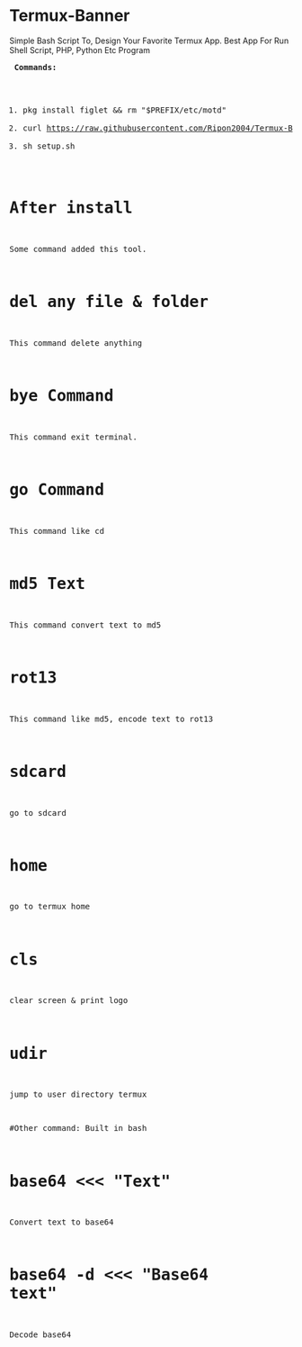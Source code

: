 # Termux-Banner
Simple Bash Script To, Design Your Favorite Termux App. Best App For Run Shell Script, PHP, Python Etc Program  <pre>
<b>Commands: </b>
1. pkg install figlet && rm "$PREFIX/etc/motd"
2. curl https://raw.githubusercontent.com/Ripon2004/Termux-Banner/main/setup.sh>setup.sh
3. sh setup.sh


# After install
Some command added this tool.

# del any file & folder
This command delete anything

# bye Command
This command exit terminal.

# go Command
This command like cd

# md5 Text
This command convert text to md5

# rot13
This command like md5, encode text to rot13

# sdcard
go to sdcard

# home
go to termux home

# cls
clear screen & print logo

# udir
jump to user directory termux    

#Other command:
Built in bash

# base64 <<< "Text"
Convert text to base64

# base64 -d <<< "Base64 text"
Decode base64 
 
 
